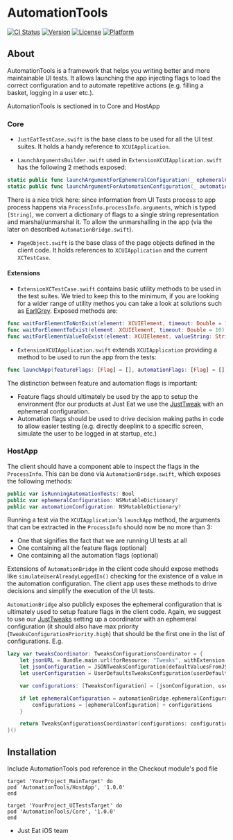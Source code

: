 # AutomationTools

[![CI Status](https://img.shields.io/travis/justeat/AutomationTools.svg?style=flat)](https://travis-ci.org/justeat/AutomationTools)
[![Version](https://img.shields.io/cocoapods/v/AutomationTools.svg?style=flat)](https://cocoapods.org/pods/AutomationTools)
[![License](https://img.shields.io/cocoapods/l/AutomationTools.svg?style=flat)](https://cocoapods.org/pods/AutomationTools)
[![Platform](https://img.shields.io/cocoapods/p/AutomationTools.svg?style=flat)](https://cocoapods.org/pods/AutomationTools)

## About
AutomationTools is a framework that helps you writing better and more maintainable UI tests.
It allows launching the app injecting flags to load the correct configuration and to automate repetitive actions (e.g. filling a basket, logging in a user etc.).

AutomationTools is sectioned in to Core and HostApp

### Core

- `JustEatTestCase.swift` is the base class to be used for all the UI test suites. It holds a handy reference to `XCUIApplication`.

- `LaunchArgumentsBuilder.swift` used in `ExtensionXCUIApplication.swift` has the following 2 methods exposed:

```swift
static public func launchArgumentForEphemeralConfiguration(_ ephemeralConfiguration: NSMutableDictionary) -> String
static public func launchArgumentForAutomationConfiguration(_ automationConfiguration: NSMutableDictionary) -> String
```

There is a nice trick here: since information from UI Tests process to app process happens via `ProcessInfo.processInfo.arguments`, which is typed `[String]`, we convert a dictionary of flags to a single string representation and marshal/unmarshal it. To allow the unmarshalling in the app (via the later on described `AutomationBridge.swift`).

- `PageObject.swift` is the base class of the page objects defined in the client code. It holds references to `XCUIApplication` and the current `XCTestCase`.


#### Extensions

- `ExtensionXCTestCase.swift` contains basic utility methods to be used in the test suites. We tried to keep this to the minimum, if you are looking for a wider range of utility methos you can take a look at solutions such as [EarlGrey](https://github.com/google/EarlGrey/blob/master/docs/cheatsheet/cheatsheet.png). Exposed methods are:

```swift
func waitForElementToNotExist(element: XCUIElement, timeout: Double = 10)
func waitForElementToExist(element: XCUIElement, timeout: Double = 10)
func waitForElementValueToExist(element: XCUIElement, valueString: String, timeout: Double = 10)
```

- `ExtensionXCUIApplication.swift` extends `XCUIApplication` providing a method to be used to run the app from the tests:

```swift
func launchApp(featureFlags: [Flag] = [], automationFlags: [Flag] = []) {
```

The distinction between feature and automation flags is important:
- Feature flags should ultimately be used by the app to setup the environment (for our products at Just Eat we use the [JustTweak](https://github.com/justeat/JustTweak) with an ephemeral configuration.
- Automation flags should be used to drive decision making paths in code to allow easier testing (e.g. directly deeplink to a specific screen, simulate the user to be logged in at startup, etc.)

### HostApp

The client should have a component able to inspect the flags in the `ProcessInfo`. This can be done via `AutomationBridge.swift`, which exposes the following methods:

```swift
public var isRunningAutomationTests: Bool
public var ephemeralConfiguration: NSMutableDictionary?
public var automationConfiguration: NSMutableDictionary?
```

Running a test via the `XCUIApplication`'s `launchApp` method, the arguments that can be extracted in the `ProcessInfo` should now be no more than 3:

- One that signifies the fact that we are running UI tests at all
- One containing all the feature flags (optional)
- One containing all the automation flags (optional)

Extensions of `AutomationBridge` in the client code should expose methods like `simulateUserAlreadyLoggedIn()` checking for the existence of a value in the automation configuration. The client app uses these methods to drive decisions and simplify the execution of the UI tests.

`AutomationBridge` also publicly exposes the ephemeral configuration that is ultimately used to setup feature flags in the client code. Again, we suggest to use our [JustTweaks](https://github.com/justeat/JustTweak) setting up a coordinator with an ephemeral configuration (it should also have max priority (`TweaksConfigurationPriority.high`) that should be the first one in the list of configurations. E.g.

```swift
lazy var tweaksCoordinator: TweaksConfigurationsCoordinator = {
    let jsonURL = Bundle.main.url(forResource: "Tweaks", withExtension: "json")!
    let jsonConfiguration = JSONTweaksConfiguration(defaultValuesFromJSONAtURL: jsonURL)!
    let userConfiguration = UserDefaultsTweaksConfiguration(userDefaults: UserDefaults.standard, fallbackConfiguration: jsonConfiguration)

    var configurations: [TweaksConfiguration] = [jsonConfiguration, userConfiguration]

    if let ephemeralConfiguration = automationBridge.ephemeralConfiguration {
        configurations = [ephemeralConfiguration] + configurations
    }

    return TweaksConfigurationsCoordinator(configurations: configurations)!
}()
```

## Installation

Include AutomationTools pod reference in the Checkout module's pod file

```
target 'YourProject_MainTarget' do
pod 'AutomationTools/HostApp', '1.0.0'
end

target 'YourProject_UITestsTarget' do
pod 'AutomationTools/Core', '1.0.0'
end
```

- Just Eat iOS team
